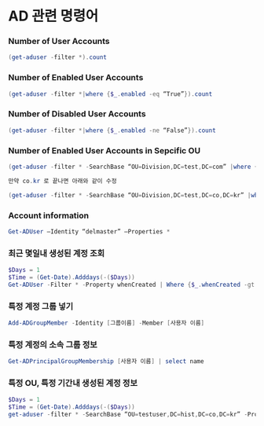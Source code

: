 # AD 관련 명령어

### Number of User Accounts

```powershell
(get-aduser -filter *).count
```

### Number of Enabled User Accounts

```powershell
(get-aduser -filter *|where {$_.enabled -eq “True”}).count
```

### Number of Disabled User Accounts

```powershell
(get-aduser -filter *|where {$_.enabled -ne “False”}).count
```

### Number of Enabled User Accounts in Sepcific OU
```powershell
(get-aduser -filter * -SearchBase “OU=Division,DC=test,DC=com” |where {$_.enabled -eq “True”}).count

만약 co.kr 로 끝나면 아래와 같이 수정

(get-aduser -filter * -SearchBase “OU=Division,DC=test,DC=co,DC=kr” |where {$_.enabled -eq “True”}).count
```


### Account information

```powershell
Get-ADUser –Identity “delmaster” –Properties *
```

### 최근 몇일내 생성된 계정 조회

```powershell
$Days = 1
$Time = (Get-Date).Adddays(-($Days))
Get-ADUser -Filter * -Property whenCreated | Where {$_.whenCreated -gt $Time} | ft Name, WhenCreated
```

### 특정 계정 그룹 넣기

```powershell
Add-ADGroupMember -Identity [그룹이름] -Member [사용자 이름]
```

### 특정 계정의 소속 그룹 정보

```powershell
Get-ADPrincipalGroupMembership [사용자 이름] | select name
```

### 특정 OU, 특정 기간내 생성된 계정 정보

```powershell
$Days = 1
$Time = (Get-Date).Adddays(-($Days))
get-aduser -filter * -SearchBase “OU=testuser,DC=hist,DC=co,DC=kr” -Property whenCreated | Where {$_.whenCreated -gt $Time} | ft Name, WhenCreated
```

